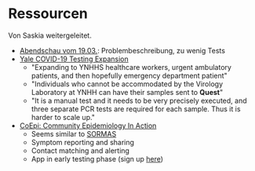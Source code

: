 # Ressourcen

Von Saskia weitergeleitet.

* [Abendschau vom 19.03.](https://www.rbb-online.de/abendschau/videos/20200319_1930.html): Problembeschreibung, zu wenig Tests
* [Yale COVID-19 Testing Expansion](https://www.ynhhs.org/patient-care/covid-19/covid-19-testing-expansion.aspx?fbclid=IwAR0GvcNFrR-hG8nOGEW4c5fjGmoa0T1PcKMyyhBQNCuC2_hCuzM2yRhR_HU)
  * "Expanding to YNHHS healthcare workers, urgent ambulatory patients, and then hopefully emergency department patient"
  * "Individuals who cannot be accommodated by the Virology Laboratory at YNHH can have their samples sent to **Quest**"
  * "It is a manual test and it needs to be very precisely executed, and three separate PCR tests are required for each sample. Thus it is harder to scale up."
* [CoEpi: Community Epidemiology In Action](www.coepi.org)
  * Seems similar to [SORMAS](https://sormasorg.helmholtz-hzi.de/About_SORMAS.html)
  * Symptom reporting and sharing
  * Contact matching and alerting
  * App in early testing phase (sign up [here](https://docs.google.com/forms/d/e/1FAIpQLSeccbBNZPlgM6zILElgcggzP_Q9-rMeaqa8a0G19bBBqstykg/viewform))
